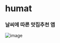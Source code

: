 # humat
### 날씨에 따른 맛집추천 앱
![image](https://user-images.githubusercontent.com/60119368/113155302-d8bb9b00-9273-11eb-9150-a3328bcfdcac.png)
